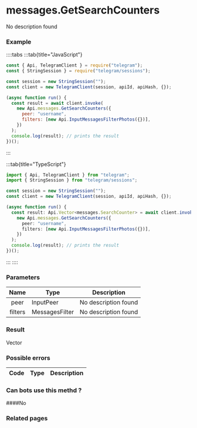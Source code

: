 # messages.GetSearchCounters

No description found

### [](#example)Example

::::tabs
:::tab{title="JavaScript"}

```js
const { Api, TelegramClient } = require("telegram");
const { StringSession } = require("telegram/sessions");

const session = new StringSession("");
const client = new TelegramClient(session, apiId, apiHash, {});

(async function run() {
  const result = await client.invoke(
    new Api.messages.GetSearchCounters({
      peer: "username",
      filters: [new Api.InputMessagesFilterPhotos({})],
    })
  );
  console.log(result); // prints the result
})();
```

:::

:::tab{title="TypeScript"}

```ts
import { Api, TelegramClient } from "telegram";
import { StringSession } from "telegram/sessions";

const session = new StringSession("");
const client = new TelegramClient(session, apiId, apiHash, {});

(async function run() {
  const result: Api.Vector<messages.SearchCounter> = await client.invoke(
    new Api.messages.GetSearchCounters({
      peer: "username",
      filters: [new Api.InputMessagesFilterPhotos({})],
    })
  );
  console.log(result); // prints the result
})();
```

:::
::::

### [](#parameters)Parameters

|  Name   | Type           | Description          |
| :-----: | -------------- | -------------------- |
|  peer   | InputPeer      | No description found |
| filters | MessagesFilter | No description found |

### [](#result)Result

Vector

### [](#possible-errors)Possible errors

| Code | Type | Description |
| :--: | ---- | ----------- |

### [](#can-bots-use-this-method)Can bots use this methd ?

####No

### [](#related-pages)Related pages

